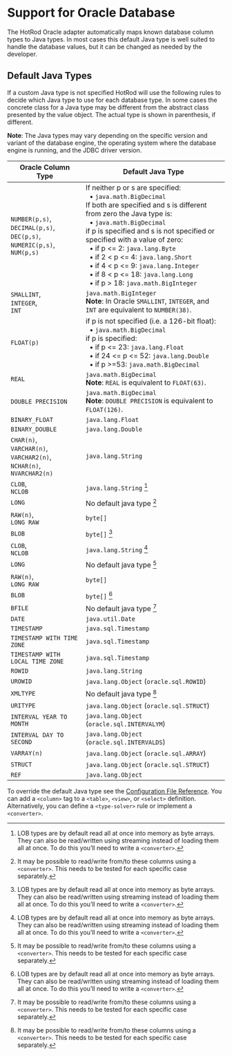 # Support for Oracle Database

The HotRod Oracle adapter automatically maps known database column types to Java types. In most cases this default Java type is well suited to handle the database values, but it can be changed as needed by the developer.

## Default Java Types

If a custom Java type is not specified HotRod will use the following rules to decide which Java type to use for each database type.
In some cases the concrete class for a Java type may be different from the abstract class presented by the value object. The actual type is shown in parenthesis, if different.

**Note**: The Java types may vary depending on the specific version and variant of the database engine, the operating system where the database engine is running, and the JDBC driver version.

| Oracle Column Type | Default Java Type |
| -- | -- |
| `NUMBER(p,s)`,<br/>`DECIMAL(p,s)`,<br/>`DEC(p,s)`,<br/>`NUMERIC(p,s)`,<br/>`NUM(p,s)` | If neither p or s are specified:<br/>&nbsp;&nbsp;&bull; `java.math.BigDecimal`<br/>If both are specified and s is different from zero the Java type is:<br/>&nbsp;&nbsp;&bull; `java.math.BigDecimal`<br/>if p is specified and s is not specified or specified with a value of zero:<br/>&nbsp;&nbsp;&bull;  if p <= 2: `java.lang.Byte`<br/>&nbsp;&nbsp;&bull;  if 2 < p <= 4: `java.lang.Short`<br/>&nbsp;&nbsp;&bull;  if 4 < p <= 9: `java.lang.Integer`<br/>&nbsp;&nbsp;&bull;  if 8 < p <= 18: `java.lang.Long`<br/>&nbsp;&nbsp;&bull;  if p > 18: `java.math.BigInteger` |
| `SMALLINT`,<br/>`INTEGER`,<br/>`INT` | `java.math.BigInteger`<br/>**Note**: In Oracle `SMALLINT`, `INTEGER`, and `INT` are equivalent to `NUMBER(38)`. |
| `FLOAT(p)` | if p is not specified (i.e. a 126-bit float):<br/>&nbsp;&nbsp;&bull;  `java.math.BigDecimal`<br/>if p is specified:<br/>&nbsp;&nbsp;&bull;  if p <= 23: `java.lang.Float`<br/>&nbsp;&nbsp;&bull;  if 24 <= p <= 52: `java.lang.Double`<br/>&nbsp;&nbsp;&bull;  if p >=53: `java.math.BigDecimal`<br/> |
| `REAL` | `java.math.BigDecimal`<br/>**Note**: `REAL` is equivalent to `FLOAT(63)`. |
| `DOUBLE PRECISION` | `java.math.BigDecimal`<br/>**Note**: `DOUBLE PRECISION` is equivalent to `FLOAT(126)`. |
| `BINARY_FLOAT` | `java.lang.Float` |
| `BINARY_DOUBLE` | `java.lang.Double` |
| `CHAR(n)`,<br/>`VARCHAR(n)`,<br/>`VARCHAR2(n)`,<br/>`NCHAR(n)`,<br/>`NVARCHAR2(n)` | `java.lang.String` |
| `CLOB`,<br/>`NCLOB` | `java.lang.String` [^1] |
| `LONG` | No default java type [^2] |
| `RAW(n)`,<br/>`LONG RAW` | `byte[]` |
| `BLOB` | `byte[]` [^1] |
| `CLOB`,<br/>`NCLOB` | `java.lang.String` [^1] |
| `LONG` | No default java type [^2] |
| `RAW(n)`,<br/>`LONG RAW` | `byte[]` |
| `BLOB` | `byte[]` [^1] |
| `BFILE` | No default java type [^2] |
| `DATE` | `java.util.Date` |
| `TIMESTAMP` | `java.sql.Timestamp` |
| `TIMESTAMP WITH TIME ZONE` | `java.sql.Timestamp` |
| `TIMESTAMP WITH LOCAL TIME ZONE` | `java.sql.Timestamp` |
| `ROWID` | `java.lang.String`|
| `UROWID` | `java.lang.Object` (`oracle.sql.ROWID`) |
| `XMLTYPE` | No default java type [^2] |
| `URITYPE` | `java.lang.Object` (`oracle.sql.STRUCT`) |
| `INTERVAL YEAR TO MONTH` | `java.lang.Object` (`oracle.sql.INTERVALYM`) |
| `INTERVAL DAY TO SECOND` | `java.lang.Object` (`oracle.sql.INTERVALDS`) |
| `VARRAY(n)` | `java.lang.Object` (`oracle.sql.ARRAY`) |
| `STRUCT` | `java.lang.Object` (`oracle.sql.STRUCT`) |
| `REF` | `java.lang.Object` |

[^1]: LOB types are by default read all at once into memory as byte arrays. They can also be read/written using streaming instead of loading them all at once. To do this you’ll need to write a `<converter>`.

[^2]: It may be possible to read/write from/to these columns using a `<converter>`. This needs to be tested for each specific case separately.

To override the default Java type see the [Configuration File Reference](../configuration-file-structure.md). You can add a `<column>` tag to a `<table>`, `<view>`, or `<select>` definition. Alternatively, you can define a `<type-solver>` rule or implement a `<converter>`.

